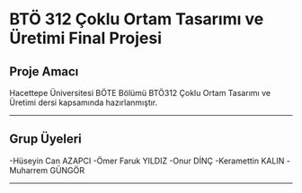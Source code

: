 # BTÖ 312 Çoklu Ortam Tasarımı ve Üretimi Final Projesi

## Proje Amacı

Hacettepe Üniversitesi BÖTE Bölümü BTÖ312 Çoklu Ortam Tasarımı ve Üretimi dersi kapsamında hazırlanmıştır.

---
## Grup Üyeleri

-Hüseyin Can AZAPCI
-Ömer Faruk YILDIZ
-Onur DİNÇ
-Keramettin KALIN
-Muharrem GÜNGÖR

---
